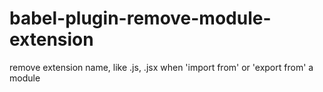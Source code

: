 # babel-plugin-remove-module-extension
remove extension name, like .js, .jsx when 'import from' or 'export from' a module
